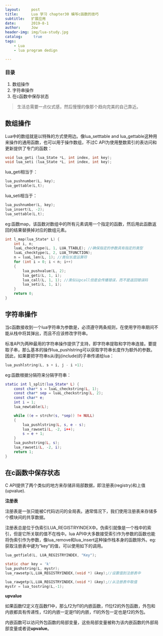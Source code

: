 ```yaml
---
layout:     post
title:      Lua 学习 chapter30 编写c函数的技巧
subtitle:   扩展应用
date:       2019-8-1
author:     Jow
header-img: img/lua-study.jpg
catalog: 	 true 
tags:
    - Lua
    - lua program dedign

---
```


### 目录
1. 数组操作
2. 字符串操作
3. 在c函数中保存状态


> 生活总需要一点仪式感，然后慢慢的像那个趋向完美的自己靠近。

## 数组操作

Lua中的数组就是以特殊的方式使用边。像lua_setttable and lua_gettable这种用来操作的通用函数，也可以用于操作数组，不过C API为使用整数索引的表访问和更新提供了专门的函数：

```c
void lua_geti (lua_State *L, int index, int key);
void lua_seti (lua_State *L, int index, int key);
```
lua_geti相当于：

```c
lua_pushnumber(L, key);
lua_gettable(L,t);
```

lua_seti相当于：

```c
lua_pushnumber(L, key);
lua_insert(L, -2);
lua_settable(L,t);
```

eg:函数map，该函数对数组中的所有元素调用一个指定的函数，然后用此函数返回的结果替换掉对应的数组元素。

```c
int l_map(lua_State* L) {
	int i, n;
	luaL_checktype(L, 1, LUA_TTABLE); //确保指定的参数具有指定的类型
	luaL_checktype(L, 2, LUA_TFUNCTION);
	n = luaL_len(L, 1); //类似长度运算符
	for (int i = 0; i < n; i++)
	{
		lua_pushvalue(L, 2);
		lua_geti(L, 1, i);
		lua_call(L, 1, 1); //类似以pcall但是会传播错误，而不是返回错误码
		lua_seti(L, 1, i);
	}
	return 0;
}
```

## 字符串操作

当c函数接收到一个lua字符串为参数是，必须遵守两条规则，在使用字符串期间不能从栈中将其弹出，而且不应该修改字符串。

标准API为两种最用的字符串操作提供了支持，即字符串提取和字符串连接。要提取子串，那么基本的操作lua_pushlstring可以获取字符串长度作为额外的参数。因此，如果要把字符串s从i到j(include)的子串传递给lua：

```c
lua_pushlstring(L, s + i, j - i +1);
```

eg:函数根据分隔符来分隔字符串：

```lua
static int l_split(lua_State* L) {
	const char* s = luaL_checkstring(L, 1);
	const char* sep = luaL_checkstring(L, 2);
	const char* e;
	int i = 1;
	lua_newtable(L);

	while ((e = strchr(s, *sep)) != NULL)
	{
		lua_pushlstring(L, s, e - s);
		lua_rawseti(L, -2, i++);
		s = e + 1;
	}
	lua_pushstring(L, s);
	lua_rawseti(L, -2, i);
	return 1;
}
```

## 在c函数中保存状态

C API提供了两个类似的地方来存储非局部数据，即注册表(registry)和上值(upvalue).

**注册表**

注册表是一张只能被C代码访问的全局表。通常情况下，我们使用注册表来存储多个模块间的共享数据。

注册表总是位于伪索引LUA_REGISTRYINDEX中。伪索引就像是一个栈中的索引，但是它所关联的值不在栈中。lua API中大多数接受索引作为参数的函数也能将伪索引作为参数，像lua_remove和lua_insert这种操作栈本身的函数除外。eg:获取注册表中键为“key”的值，可以使用如下的调用。

```c
lua_getfield(L, LUA_REGISTRYINDEX, "Key");

static char key = 'k'
lua_pushstring(L, mystr);
lua_rawsetp(L,LUA_REGISTRYINDEX,(void *) &key);//设置值到注册表中

lua_rawgetp(L,LUA_REGISTRYINDEX,(void *) &key);//从注册表中取值
mystr = lua_tostring(L,-1);
```

**upvalue**

如果函数f2定义在函数f1中，那么f2为f1的内嵌函数，f1位f2的外包函数，外包和内嵌都具有传递性，f2的内嵌一定是f1的内嵌，f1的外包一定也是f2的外包。

内嵌函数可以访问外包函数的局部变量，这些局部变量被称为该内嵌函数的外部局部变量或者说**upvalue**。